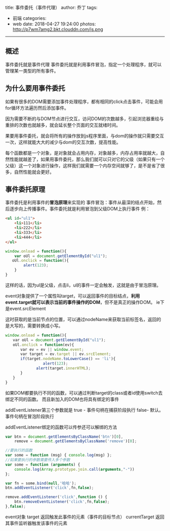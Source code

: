 title: 事件委托（事件代理）
author: 乔丁
tags:
  - 前端
categories:
  - web
date: 2018-04-27 19:24:00
photos: http://p7wm7amg2.bkt.clouddn.com/js.png
---


## 概述
事件委托就是事件代理
事件委托就是利用事件冒泡，指定一个处理程序，就可以管理某一类型的所有事件。

## 为什么要用事件委托
如果有很多的DOM需要添加事件处理程序，都有相同的click点击事件，可能会用for循环方法遍历然后添加事件。

因为需要不断的与DOM节点进行交互，访问DOM的次数越多，引起浏览器重绘与重排的次数也就越多，就会延长整个页面的交互就绪时间。

果要用事件委托，就会将所有的操作放到js程序里面，与dom的操作就只需要交互一次，这样就能大大的减少与dom的交互次数，提高性能。

每个函数都是一个对象，是对象就会占用内存，对象越多，内存占用率就越大，自然性能就越差了，如果用事件委托，那么我们就可以只对它的父级（如果只有一个父级）这一个对象进行操作，这样我们就需要一个内存空间就够了，是不是省了很多，自然性能就会更好。

## 事件委托原理
事件委托是利用事件的**冒泡原理**来实现的
事件冒泡：事件从最深的结点开始，然后逐步向上传播事件。事件委托就是利用冒泡到父级DOM上执行事件
例：
```html
<ul id="ul1">
    <li>111</li>
    <li>222</li>
    <li>333</li>
    <li>444</li>
</ul>
```
```javascript
window.onload = function(){
    var oUl = document.getElementById("ul1");
   oUl.onclick = function(){
        alert(123);
    }
}
```
这样的话，因为ul是父级，点击li，ul的事件一定会触发，这就是由于冒泡原理。

event对象提供了一个属性叫target，可以返回事件的目标结点，**利用event.target就可以表示当前的事件操作的DOM**，但不是真正的操作DOM。
ie下是event.srcElement

这时获取的是当前节点的位置，可以通过nodeName来获取当前标签名，返回的是大写的，需要转换成小写。
```javascript
window.onload = function(){
　　var oUl = document.getElementById("ul1");
　　oUl.onclick = function(ev){
　　　　var ev = ev || window.event;
　　　　var target = ev.target || ev.srcElement;
　　　　if(target.nodeName.toLowerCase() == 'li'){
　 　　　　　　	alert(123);
　　　　　　　  alert(target.innerHTML);
　　　　}
　　}
}
```

如果DOM都要执行不同的函数，可以通过判断target的class或者id使用switch去绑定不同的函数。
而且新加入的DOM也将具有绑定的事件

addEventListener第三个参数就是
true - 事件句柄在捕获阶段执行
false- 默认。事件句柄在冒泡阶段执行

addEventListener绑定的函数可以传参还可以解绑的方法
```javascript
var btn = document.getElementsByClassName('btn')[0],
    remove = document.getElementsByClassName('remove')[0];

//要执行的函数
var some = function (msg) { console.log(msg) };
//如果要执行的参数需要传入多个参数
var some = function (arguments) {
	console.log(Array.prototype.join.call(arguments,"-")) 
};

var fn = some.bind(null,'哈哈');
btn.addEventListener('click',fn,false);

remove.addEventListener('click',function () {
    btn.removeEventListener('click',fn,false);
},false);
```

event对象 
target	返回触发此事件的元素（事件的目标节点）
currentTarget	返回其事件监听器触发该事件的元素